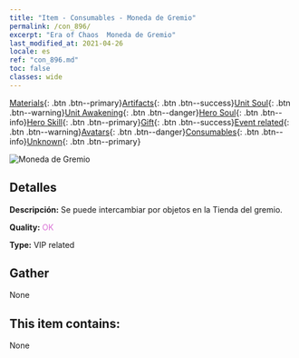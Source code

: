 ```yaml
---
title: "Item - Consumables - Moneda de Gremio"
permalink: /con_896/
excerpt: "Era of Chaos  Moneda de Gremio"
last_modified_at: 2021-04-26
locale: es
ref: "con_896.md"
toc: false
classes: wide
---
```

 [Materials](/ItemsES/){: .btn .btn--primary}[Artifacts](/ItemsES/Artifacts/){: .btn .btn--success}[Unit Soul](/ItemsES/UnitSoul/){: .btn .btn--warning}[Unit Awakening](/ItemsES/UnitAwakening/){: .btn .btn--danger}[Hero Soul](/ItemsES/HeroSoul/){: .btn .btn--info}[Hero Skill](/ItemsES/HeroSkill/){: .btn .btn--primary}[Gift](/ItemsES/Gift/){: .btn .btn--success}[Event related](/ItemsES/Events/){: .btn .btn--warning}[Avatars](/ItemsES/Avatars/){: .btn .btn--danger}[Consumables](/ItemsES/Consumables/){: .btn .btn--info}[Unknown](/ItemsES/Unknown/){: .btn .btn--primary}

 ![Moneda de Gremio](/images/t/i_98.png)

## Detalles
 **Descripción:** Se puede intercambiar por objetos en la Tienda del gremio.

 **Quality:** <span style="color: #DA70D6">OK</span>

 **Type:** VIP related

## Gather

  None

## This item contains:

  None

